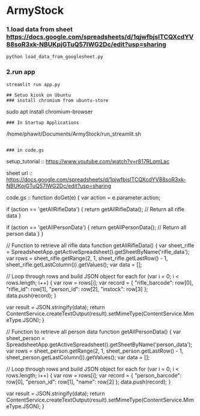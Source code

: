 # ArmyStock

### 1.load data from sheet https://docs.google.com/spreadsheets/d/1qjwfbjsITCQXcdYV88soR3xk-NBUKpjGTuQ57IWG2Dc/edit?usp=sharing
```
python load_data_from_googlesheet.py
```
### 2.run app
```
streamlit run app.py

## Setuo kiosk on Ubuntu
### install chromium from ubuntu-store
```
sudo apt install chromium-browser
```
### In Startup Applications
```
/home/phawit/Documents/ArmyStock/run_streamlit.sh
```

### in code.gs
```
setup_tutorial :: https://www.youtube.com/watch?v=r817RLqmLac

sheet url :: https://docs.google.com/spreadsheets/d/1qjwfbjsITCQXcdYV88soR3xk-NBUKpjGTuQ57IWG2Dc/edit?usp=sharing

code.gs :: 
function doGet(e) {
  var action = e.parameter.action;

  if (action == 'getAllRifleData') {
    return getAllRifleData();  // Return all rifle data
  }
  
  if (action == 'getAllPersonData') {
    return getAllPersonData();  // Return all person data
  }
}

// Function to retrieve all rifle data
function getAllRifleData() {
  var sheet_rifle = SpreadsheetApp.getActiveSpreadsheet().getSheetByName('rifle_data');
  var rows = sheet_rifle.getRange(2, 1, sheet_rifle.getLastRow() - 1, sheet_rifle.getLastColumn()).getValues();
  var data = [];

  // Loop through rows and build JSON object for each
  for (var i = 0; i < rows.length; i++) {
    var row = rows[i];
    var record = {
      "rifle_barcode": row[0],
      "rifle_id": row[1],
      "person_id": row[2],
      "instock": row[3]
    };
    data.push(record);
  }

  var result = JSON.stringify(data);
  return ContentService.createTextOutput(result).setMimeType(ContentService.MimeType.JSON);
}

// Function to retrieve all person data
function getAllPersonData() {
  var sheet_person = SpreadsheetApp.getActiveSpreadsheet().getSheetByName('person_data');
  var rows = sheet_person.getRange(2, 1, sheet_person.getLastRow() - 1, sheet_person.getLastColumn()).getValues();
  var data = [];

  // Loop through rows and build JSON object for each
  for (var i = 0; i < rows.length; i++) {
    var row = rows[i];
    var record = {
      "person_barcode": row[0],
      "person_id": row[1],
      "name": row[2]
    };
    data.push(record);
  }

  var result = JSON.stringify(data);
  return ContentService.createTextOutput(result).setMimeType(ContentService.MimeType.JSON);
}

```
